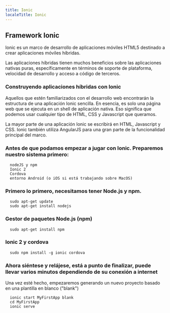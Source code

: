 ```yaml
---
title: Ionic
localeTitle: Ionic
---
```

## Framework Ionic

Ionic es un marco de desarrollo de aplicaciones móviles HTML5 destinado a crear aplicaciones móviles híbridas.

Las aplicaciones híbridas tienen muchos beneficios sobre las aplicaciones nativas puras, específicamente en términos de soporte de plataforma, velocidad de desarrollo y acceso a código de terceros.

### Construyendo aplicaciones híbridas con Ionic

Aquellos que estén familiarizados con el desarrollo web encontrarán la estructura de una aplicación Ionic sencilla. En esencia, es solo una página web que se ejecuta en un shell de aplicación nativa. Eso significa que podemos usar cualquier tipo de HTML, CSS y Javascript que queramos.

La mayor parte de una aplicación Ionic se escribirá en HTML, Javascript y CSS. Ionic también utiliza AngularJS para una gran parte de la funcionalidad principal del marco.

### Antes de que podamos empezar a jugar con Ionic. Preparemos nuestro sistema primero:
```
  nodeJS y npm 
  Ionic 2 
  Cordova 
  entorno Android (o iOS si está trabajando sobre MacOS) 
```

### Primero lo primero, necesitamos tener Node.js y npm.
```
  sudo apt-get update 
  sudo apt-get install nodejs 
```

### Gestor de paquetes Node.js (npm)

```  
  sudo apt-get install npm
```

### Ionic 2 y cordova 

```
  sudo npm install -g ionic cordova
```

### Ahora siéntese y relájese, está a punto de finalizar, puede llevar varios minutos dependiendo de su conexión a internet 
 Una vez esté hecho, empezaremos generando un nuevo proyecto basado en una plantilla en blanco ("blank")

```
  ionic start MyFirstApp blank
  cd MyFirstApp 
  ionic serve
```